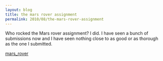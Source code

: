 ```yaml
---
layout: blog
title: the mars rover assignment
permalink: 2010/08/the-mars-rover-assignment
---
```


<p>Who rocked the Mars rover assignment? I did. I have seen a bunch of submissions now and I have seen nothing close to as good or as thorough as the one I submitted.</p>

<a href='http://blog.kristeraxel.com/wp-content/uploads/2010/08/mars_rover.zip'>mars_rover</a>
